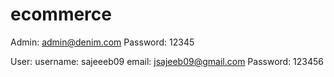# ecommerce

Admin: admin@denim.com
Password: 12345

User: username: sajeeeb09
      email: jsajeeb09@gmail.com
      Password: 123456
